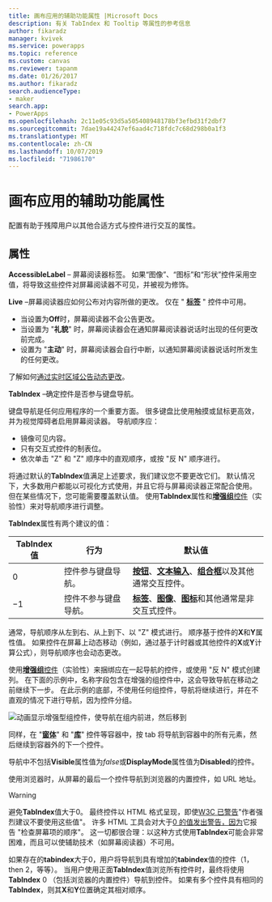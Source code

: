```yaml
---
title: 画布应用的辅助功能属性 |Microsoft Docs
description: 有关 TabIndex 和 Tooltip 等属性的参考信息
author: fikaradz
manager: kvivek
ms.service: powerapps
ms.topic: reference
ms.custom: canvas
ms.reviewer: tapanm
ms.date: 01/26/2017
ms.author: fikaradz
search.audienceType:
- maker
search.app:
- PowerApps
ms.openlocfilehash: 2c11e05c93d5a505408948178bf3efbd31f2dbf7
ms.sourcegitcommit: 7dae19a44247ef6aad4c718fdc7c68d298b0a1f3
ms.translationtype: MT
ms.contentlocale: zh-CN
ms.lasthandoff: 10/07/2019
ms.locfileid: "71986170"
---
```

# <a name="accessibility-properties-for-canvas-apps"></a>画布应用的辅助功能属性

配置有助于残障用户以其他合适方式与控件进行交互的属性。

## <a name="properties"></a>属性

**AccessibleLabel** – 屏幕阅读器标签。 如果“图像”、“图标”和“形状”控件采用空值，将导致这些控件对屏幕阅读器不可见，并被视为修饰。

**Live** –屏幕阅读器应如何公布对内容所做的更改。 仅在 " **[标签](control-text-box.md)** " 控件中可用。

* 当设置为**Off**时，屏幕阅读器不会公告更改。
* 当设置为 "**礼貌**" 时，屏幕阅读器会在通知屏幕阅读器说话时出现的任何更改前完成。
* 设置为 "**主动**" 时，屏幕阅读器会自行中断，以通知屏幕阅读器说话时所发生的任何更改。

了解如何[通过实时区域公告动态更改](../accessible-apps-live-regions.md)。

**TabIndex** –确定控件是否参与键盘导航。

键盘导航是任何应用程序的一个重要方面。  很多键盘比使用触摸或鼠标更高效，并为视觉障碍者启用屏幕阅读器。  导航顺序应：
- 镜像可见内容。
- 只有交互式控件的制表位。
- 依次单击 "Z" 和 "Z" 顺序中的直观顺序，或按 "反 N" 顺序进行。

将通过默认的**TabIndex**值满足上述要求，我们建议您不要更改它们。  默认情况下，大多数用户都能以可视化方式使用，并且它将与屏幕阅读器正常配合使用。  但在某些情况下，您可能需要覆盖默认值。  使用**TabIndex**属性和[**增强组**控件](https://powerapps.microsoft.com/en-us/blog/enhanced-group-experimental-control-with-layout-control-and-nesting/)（实验性）来对导航顺序进行调整。  

**TabIndex**属性有两个建议的值：

| TabIndex 值 | 行为 | 默认值 |
|----------------|----------|-------------|
| 0 | 控件参与键盘导航。 | [**按钮**](control-button.md)、[**文本输入**](control-text-input.md)、[**组合框**](control-combo-box.md)以及其他通常交互控件。 |
| &minus;1 | 控件不参与键盘导航。 | [**标签**](control-text-box.md)、[**图像**](control-image.md)、[**图标**](control-shapes-icons.md)和其他通常是非交互式控件。 |

通常，导航顺序从左到右、从上到下、以 "Z" 模式进行。 顺序基于控件的**X**和**Y**属性值。 如果控件在屏幕上动态移动（例如，通过基于计时器或其他控件的**X**或**Y**计算公式），则导航顺序也会动态更改。

使用[**增强组**控件](https://powerapps.microsoft.com/en-us/blog/enhanced-group-experimental-control-with-layout-control-and-nesting/)（实验性）来捆绑应在一起导航的控件，或使用 "反 N" 模式创建列。  在下面的示例中，名称字段包含在增强的组控件中，这会导致导航在移动之前继续下一步。  在此示例的底部，不使用任何组控件，导航将继续进行，并在不直观的情况下进行导航，因为控件分组。 

![动画显示增强型组控件，使导航在组内前进，然后移到](media/properties-accessibility/enhanced-group.gif)

同样，在 "[**窗体**](control-form-detail.md)" 和 "[**库**](control-gallery.md)" 控件等容器中，按 tab 将导航到容器中的所有元素，然后继续到容器外的下一个控件。  

导航中不包括**Visible**属性值为*false*或**DisplayMode**属性值为**Disabled**的控件。  

使用浏览器时，从屏幕的最后一个控件导航到浏览器的内置控件，如 URL 地址。  

> [!WARNING]
> 避免**TabIndex**值大于0。 最终控件以 HTML 格式呈现，即使[W3C 已警告](https://www.w3.org/TR/wai-aria-practices/#kbd_general_between)"作者强烈建议不要使用这些值"。 许多 HTML 工具会对大于[0 的值发出警告，因为](../accessibility-checker.md)它报告 "检查屏幕项的顺序"。  这一切都很合理：以这种方式使用**TabIndex**可能会非常困难，而且可以使辅助技术（如屏幕阅读器）不可用。
> 
> 如果存在的**tabindex**大于0，用户将导航到具有增加的**tabindex**值的控件（1，then 2，等等）。 当用户使用正面**TabIndex**值浏览所有控件时，最终将使用**TabIndex** 0 （包括浏览器的内置控件）导航到控件。 如果有多个控件具有相同的**TabIndex**，则其**X**和**Y**位置确定其相对顺序。





